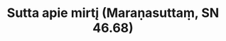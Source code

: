 ---
layout: page
title: 'Sutta apie mirtį (Maraṇasuttaṃ, SN 46.68)'
category: susijusios suttos
index: 
    - Meditacija
    - Mirties kontempliacija (maraṇānussati)
sortIndex: 46068
tags: 
    - Meditacija
    - Mirties kontempliacija (maraṇānussati)
suttacentral: sn46.68
---